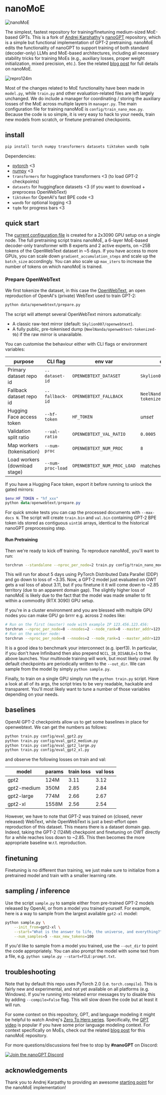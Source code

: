 
# nanoMoE

![nanoMoE](assets/nano-moe.png)

The simplest, fastest repository for training/finetuning medium-sized MoE-based GPTs.
This is a fork of [Andrej Karphathy](https://karpathy.ai/)'s [nanoGPT](https://github.com/karpathy/nanoGPT) repository, which is a simple but functional implementation of GPT-2 pretraining.
nanoMoE edits the functionality of nanoGPT to support training of both standard (decoder-only) LLMs and MoE-based architectures, including all necessary stability tricks for training MoEs (e.g., auxiliary losses, proper weight initialization, mixed precision, etc.).
See the related [blog post](https://cameronrwolfe.substack.com/nano-moe) for full details on nanoMoE.

![repro124m](assets/moe-loss.png)

Most of the changes related to MoE functionality have been made in `model.py`, while `train.py` and other evaluation-related files are left largely unchanged.
We do include a manager for coordinating / storing the auxiliary losses of the MoE across multiple layers in `manager.py`.
The main configuration file for training nanoMoE is `config/train_nano_moe.py`.
Because the code is so simple, it is very easy to hack to your needs, train new models from scratch, or finetune pretrained checkpoints.

## install

```sh
pip install torch numpy transformers datasets tiktoken wandb tqdm
```

Dependencies:

- [pytorch](https://pytorch.org) <3
- [numpy](https://numpy.org/install/) <3
- `transformers` for huggingface transformers <3 (to load GPT-2 checkpoints)
- `datasets` for huggingface datasets <3 (if you want to download + preprocess OpenWebText)
- `tiktoken` for OpenAI's fast BPE code <3
- `wandb` for optional logging <3
- `tqdm` for progress bars <3

## quick start

The [current configuration file](config/train_nano_moe.py) is created for a 2x3090 GPU setup on a single node.
The full pretraining script trains nanoMoE, a 6-layer MoE-based decoder-only transformer with 8 experts and 2 active experts, on ~25B tokens of the OpenWebText dataset in ~5 days.
If you have access to more GPUs, you can scale down `gradient_accumulation_steps` and scale up the `batch_size` accordingly.
You can also scale up `max_iters` to increase the number of tokens on which nanoMoE is trained.

### Prepare OpenWebText

We first tokenize the dataset, in this case the [OpenWebText](https://openwebtext2.readthedocs.io/en/latest/), an open reproduction of OpenAI's (private) WebText used to train GPT-2:

```sh
python data/openwebtext/prepare.py
```

The script will attempt several OpenWebText mirrors automatically:

- A classic raw-text mirror (default: `Skylion007/openwebtext`).
- A fully public, pre-tokenised dump (`NeelNanda/openwebtext-tokenized-9b`) if the raw mirror is unavailable.

You can customise the behaviour either with CLI flags or environment variables:

| purpose | CLI flag | env var | default |
| --- | --- | --- | --- |
| Primary dataset repo id | `--dataset-id` | `OPENWEBTEXT_DATASET` | `Skylion007/openwebtext` |
| Fallback dataset repo id | `--fallback-id` | `OPENWEBTEXT_FALLBACK` | `NeelNanda/openwebtext-tokenized-9b` |
| Hugging Face access token | `--hf-token` | `HF_TOKEN` | _unset_ |
| Validation split ratio | `--val-ratio` | `OPENWEBTEXT_VAL_RATIO` | `0.0005` |
| Map workers (tokenisation) | `--num-proc` | `OPENWEBTEXT_NUM_PROC` | `8` |
| Load workers (download stage) | `--num-proc-load` | `OPENWEBTEXT_NUM_PROC_LOAD` | matches `--num-proc` |

If you have a Hugging Face token, export it before running to unlock the gated mirrors:

```powershell
$env:HF_TOKEN = "hf_xxx"
python data/openwebtext/prepare.py
```

For quick smoke tests you can cap the processed documents with `--max-docs N`. The script will create `train.bin` and `val.bin` containing GPT-2 BPE token ids stored as contiguous `uint16` arrays, identical to the historical nanoGPT preprocessing step.

#### Run Pretraining

Then we're ready to kick off training. To reproduce nanoMoE, you'll want to run:

```sh
torchrun --standalone --nproc_per_node=2 train.py config/train_nano_moe.py
```

This will run for about 5 days using PyTorch Distributed Data Parallel (DDP) and go down to loss of ~3.35. Now, a GPT-2 model just evaluated on OWT gets a val loss of about 3.11, but if you finetune it it will come down to ~2.85 territory (due to an apparent domain gap). The slightly higher loss of nanoMoE is likely due to the fact that the model was made smaller to fit within a commodity (RTX 3090) GPU setup.

If you're in a cluster environment and you are blessed with multiple GPU nodes you can make GPU go brrrr e.g. across 2 nodes like:

```sh
# Run on the first (master) node with example IP 123.456.123.456:
torchrun --nproc_per_node=8 --nnodes=2 --node_rank=0 --master_addr=123.456.123.456 --master_port=1234 train.py
# Run on the worker node:
torchrun --nproc_per_node=8 --nnodes=2 --node_rank=1 --master_addr=123.456.123.456 --master_port=1234 train.py
```

It is a good idea to benchmark your interconnect (e.g. iperf3). In particular, if you don't have Infiniband then also prepend `NCCL_IB_DISABLE=1` to the above launches. Your multinode training will work, but most likely _crawl_. By default checkpoints are periodically written to the `--out_dir`. We can sample from the model by simply `python sample.py`.

Finally, to train on a single GPU simply run the `python train.py` script. Have a look at all of its args, the script tries to be very readable, hackable and transparent. You'll most likely want to tune a number of those variables depending on your needs.

## baselines

OpenAI GPT-2 checkpoints allow us to get some baselines in place for openwebtext. We can get the numbers as follows:

```sh
python train.py config/eval_gpt2.py
python train.py config/eval_gpt2_medium.py
python train.py config/eval_gpt2_large.py
python train.py config/eval_gpt2_xl.py
```

and observe the following losses on train and val:

| model | params | train loss | val loss |
| ------| ------ | ---------- | -------- |
| gpt2 | 124M         | 3.11  | 3.12     |
| gpt2-medium | 350M  | 2.85  | 2.84     |
| gpt2-large | 774M   | 2.66  | 2.67     |
| gpt2-xl | 1558M     | 2.56  | 2.54     |

However, we have to note that GPT-2 was trained on (closed, never released) WebText, while OpenWebText is just a best-effort open reproduction of this dataset. This means there is a dataset domain gap. Indeed, taking the GPT-2 (124M) checkpoint and finetuning on OWT directly for a while reaches loss down to ~2.85. This then becomes the more appropriate baseline w.r.t. reproduction.

## finetuning

Finetuning is no different than training, we just make sure to initialize from a pretrained model and train with a smaller learning rate.

## sampling / inference

Use the script `sample.py` to sample either from pre-trained GPT-2 models released by OpenAI, or from a model you trained yourself. For example, here is a way to sample from the largest available `gpt2-xl` model:

```sh
python sample.py \
    --init_from=gpt2-xl \
    --start="What is the answer to life, the universe, and everything?" \
    --num_samples=5 --max_new_tokens=100
```

If you'd like to sample from a model you trained, use the `--out_dir` to point the code appropriately. You can also prompt the model with some text from a file, e.g. ```python sample.py --start=FILE:prompt.txt```.

## troubleshooting

Note that by default this repo uses PyTorch 2.0 (i.e. `torch.compile`). This is fairly new and experimental, and not yet available on all platforms (e.g. Windows). If you're running into related error messages try to disable this by adding `--compile=False` flag. This will slow down the code but at least it will run.

For some context on this repository, GPT, and language modeling it might be helpful to watch Andrej's [Zero To Hero series](https://karpathy.ai/zero-to-hero.html). Specifically, the [GPT video](https://www.youtube.com/watch?v=kCc8FmEb1nY) is popular if you have some prior language modeling context. For context specifically on MoEs, check out the related [blog post](https://cameronrwolfe.substack.com/nano-moe) for this nanoMoE repository.

For more questions/discussions feel free to stop by **#nanoGPT** on Discord:

[![Join the nanoGPT Discord](https://dcbadge.vercel.app/api/server/3zy8kqD9Cp?compact=true&style=flat)](https://discord.gg/3zy8kqD9Cp)

## acknowledgements

Thank you to Andrej Karpathy to providing an awesome [starting point](https://github.com/karpathy/nanoGPT) for the nanoMoE implementation!